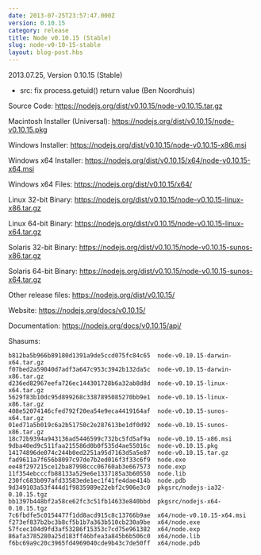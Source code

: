 ```yaml
---
date: 2013-07-25T23:57:47.000Z
version: 0.10.15
category: release
title: Node v0.10.15 (Stable)
slug: node-v0-10-15-stable
layout: blog-post.hbs
---
```


2013.07.25, Version 0.10.15 (Stable)

- src: fix process.getuid() return value (Ben Noordhuis)

Source Code: https://nodejs.org/dist/v0.10.15/node-v0.10.15.tar.gz

Macintosh Installer (Universal): https://nodejs.org/dist/v0.10.15/node-v0.10.15.pkg

Windows Installer: https://nodejs.org/dist/v0.10.15/node-v0.10.15-x86.msi

Windows x64 Installer: https://nodejs.org/dist/v0.10.15/x64/node-v0.10.15-x64.msi

Windows x64 Files: https://nodejs.org/dist/v0.10.15/x64/

Linux 32-bit Binary: https://nodejs.org/dist/v0.10.15/node-v0.10.15-linux-x86.tar.gz

Linux 64-bit Binary: https://nodejs.org/dist/v0.10.15/node-v0.10.15-linux-x64.tar.gz

Solaris 32-bit Binary: https://nodejs.org/dist/v0.10.15/node-v0.10.15-sunos-x86.tar.gz

Solaris 64-bit Binary: https://nodejs.org/dist/v0.10.15/node-v0.10.15-sunos-x64.tar.gz

Other release files: https://nodejs.org/dist/v0.10.15/

Website: https://nodejs.org/docs/v0.10.15/

Documentation: https://nodejs.org/docs/v0.10.15/api/

Shasums:

```
b812ba5b966b89180d1391a9de5ccd075fc84c65  node-v0.10.15-darwin-x64.tar.gz
f07bed2a59040d7adf3a647c953c3942b132da5c  node-v0.10.15-darwin-x86.tar.gz
d236ed82967eefa726ec144301728b6a32ab8d8d  node-v0.10.15-linux-x64.tar.gz
5629f83b10dc95d899268c3387895085270bb9e1  node-v0.10.15-linux-x86.tar.gz
408e52074146cfed792f20ea54e9eca4419164af  node-v0.10.15-sunos-x64.tar.gz
01ed71a5b019c6a2b51750c2e287613be1df0d92  node-v0.10.15-sunos-x86.tar.gz
18c72b9394a943136ad5446599c732bc5fd5af9a  node-v0.10.15-x86.msi
9dba40ed9c511faa215586d0b0f535d4ae55016c  node-v0.10.15.pkg
14174896de074c244b0ed2251a95d7163d5a5e87  node-v0.10.15.tar.gz
fad9611a7f656b8097c97de7b2ed016f3f33c6f9  node.exe
ee48f297215ce12ba87998ccc06760ab3e667573  node.exp
11f354ebcccfb88133a529e6e1337185a3b60550  node.lib
230fc683b097afd33583ede1ec1f41fe4dae414b  node.pdb
9d349103a53f444d1f9835989e22ebf2c906e3c0  pkgsrc/nodejs-ia32-0.10.15.tgz
bb1397b448bf2a58ce62fc3c51fb14633e840bbd  pkgsrc/nodejs-x64-0.10.15.tgz
7c6fbdfe5c0154477f1dd8acd915c8c13766b9ae  x64/node-v0.10.15-x64.msi
f273ef837b2bc3b8cf5b1b7a363b510cb230a9be  x64/node.exe
57fcec104d9fd3af53286f15353c7cd75e961382  x64/node.exp
86afa3785280a25d183ff46bfea3a845b6b506c0  x64/node.lib
f6bc69a9c20c3965fd4969040cde9b43c7de50ff  x64/node.pdb
```
